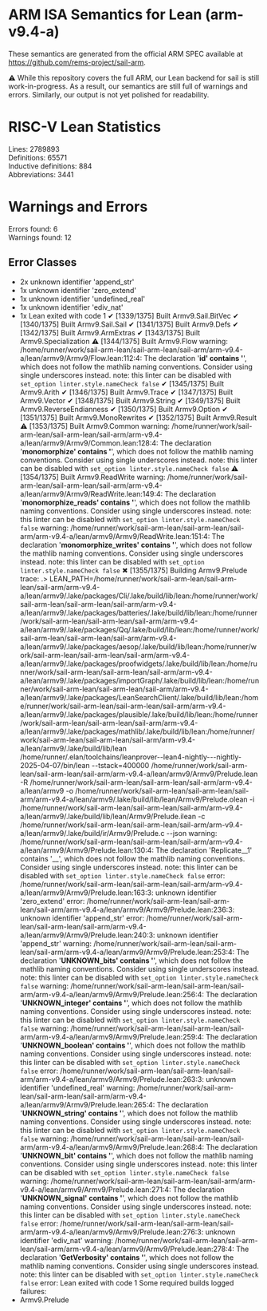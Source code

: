 # ARM ISA Semantics for Lean (arm-v9.4-a)

These semantics are generated from the official ARM SPEC available at
https://github.com/rems-project/sail-arm.

⚠️ While this repository covers the full ARM, our Lean backend for sail
is still work-in-progress. As a result, our semantics are still full of warnings
and errors. Similarly, our output is not yet polished for readability.
# RISC-V Lean Statistics

Lines: 2789893  
Definitions: 65571  
Inductive definitions: 884  
Abbreviations: 3441  

# Warnings and Errors

Errors found: 6  
Warnings found: 12  

## Error Classes

- 2x unknown identifier 'append_str'
- 1x unknown identifier 'zero_extend'
- 1x unknown identifier 'undefined_real'
- 1x unknown identifier 'ediv_nat'
- 1x Lean exited with code 1
✔ [1339/1375] Built Armv9.Sail.BitVec
✔ [1340/1375] Built Armv9.Sail.Sail
✔ [1341/1375] Built Armv9.Defs
✔ [1342/1375] Built Armv9.ArmExtras
✔ [1343/1375] Built Armv9.Specialization
⚠ [1344/1375] Built Armv9.Flow
warning: /home/runner/work/sail-arm-lean/sail-arm-lean/sail-arm/arm-v9.4-a/lean/armv9/Armv9/Flow.lean:112:4: The declaration '__id' contains '__', which does not follow the mathlib naming conventions. Consider using single underscores instead.
note: this linter can be disabled with `set_option linter.style.nameCheck false`
✔ [1345/1375] Built Armv9.Arith
✔ [1346/1375] Built Armv9.Trace
✔ [1347/1375] Built Armv9.Vector
✔ [1348/1375] Built Armv9.String
✔ [1349/1375] Built Armv9.ReverseEndianness
✔ [1350/1375] Built Armv9.Option
✔ [1351/1375] Built Armv9.MonoRewrites
✔ [1352/1375] Built Armv9.Result
⚠ [1353/1375] Built Armv9.Common
warning: /home/runner/work/sail-arm-lean/sail-arm-lean/sail-arm/arm-v9.4-a/lean/armv9/Armv9/Common.lean:128:4: The declaration '__monomorphize' contains '__', which does not follow the mathlib naming conventions. Consider using single underscores instead.
note: this linter can be disabled with `set_option linter.style.nameCheck false`
⚠ [1354/1375] Built Armv9.ReadWrite
warning: /home/runner/work/sail-arm-lean/sail-arm-lean/sail-arm/arm-v9.4-a/lean/armv9/Armv9/ReadWrite.lean:149:4: The declaration '__monomorphize_reads' contains '__', which does not follow the mathlib naming conventions. Consider using single underscores instead.
note: this linter can be disabled with `set_option linter.style.nameCheck false`
warning: /home/runner/work/sail-arm-lean/sail-arm-lean/sail-arm/arm-v9.4-a/lean/armv9/Armv9/ReadWrite.lean:151:4: The declaration '__monomorphize_writes' contains '__', which does not follow the mathlib naming conventions. Consider using single underscores instead.
note: this linter can be disabled with `set_option linter.style.nameCheck false`
✖ [1355/1375] Building Armv9.Prelude
trace: .> LEAN_PATH=/home/runner/work/sail-arm-lean/sail-arm-lean/sail-arm/arm-v9.4-a/lean/armv9/.lake/packages/Cli/.lake/build/lib/lean:/home/runner/work/sail-arm-lean/sail-arm-lean/sail-arm/arm-v9.4-a/lean/armv9/.lake/packages/batteries/.lake/build/lib/lean:/home/runner/work/sail-arm-lean/sail-arm-lean/sail-arm/arm-v9.4-a/lean/armv9/.lake/packages/Qq/.lake/build/lib/lean:/home/runner/work/sail-arm-lean/sail-arm-lean/sail-arm/arm-v9.4-a/lean/armv9/.lake/packages/aesop/.lake/build/lib/lean:/home/runner/work/sail-arm-lean/sail-arm-lean/sail-arm/arm-v9.4-a/lean/armv9/.lake/packages/proofwidgets/.lake/build/lib/lean:/home/runner/work/sail-arm-lean/sail-arm-lean/sail-arm/arm-v9.4-a/lean/armv9/.lake/packages/importGraph/.lake/build/lib/lean:/home/runner/work/sail-arm-lean/sail-arm-lean/sail-arm/arm-v9.4-a/lean/armv9/.lake/packages/LeanSearchClient/.lake/build/lib/lean:/home/runner/work/sail-arm-lean/sail-arm-lean/sail-arm/arm-v9.4-a/lean/armv9/.lake/packages/plausible/.lake/build/lib/lean:/home/runner/work/sail-arm-lean/sail-arm-lean/sail-arm/arm-v9.4-a/lean/armv9/.lake/packages/mathlib/.lake/build/lib/lean:/home/runner/work/sail-arm-lean/sail-arm-lean/sail-arm/arm-v9.4-a/lean/armv9/.lake/build/lib/lean /home/runner/.elan/toolchains/leanprover--lean4-nightly---nightly-2025-04-07/bin/lean --tstack=400000 /home/runner/work/sail-arm-lean/sail-arm-lean/sail-arm/arm-v9.4-a/lean/armv9/Armv9/Prelude.lean -R /home/runner/work/sail-arm-lean/sail-arm-lean/sail-arm/arm-v9.4-a/lean/armv9 -o /home/runner/work/sail-arm-lean/sail-arm-lean/sail-arm/arm-v9.4-a/lean/armv9/.lake/build/lib/lean/Armv9/Prelude.olean -i /home/runner/work/sail-arm-lean/sail-arm-lean/sail-arm/arm-v9.4-a/lean/armv9/.lake/build/lib/lean/Armv9/Prelude.ilean -c /home/runner/work/sail-arm-lean/sail-arm-lean/sail-arm/arm-v9.4-a/lean/armv9/.lake/build/ir/Armv9/Prelude.c --json
warning: /home/runner/work/sail-arm-lean/sail-arm-lean/sail-arm/arm-v9.4-a/lean/armv9/Armv9/Prelude.lean:130:4: The declaration 'Replicate__1' contains '__', which does not follow the mathlib naming conventions. Consider using single underscores instead.
note: this linter can be disabled with `set_option linter.style.nameCheck false`
error: /home/runner/work/sail-arm-lean/sail-arm-lean/sail-arm/arm-v9.4-a/lean/armv9/Armv9/Prelude.lean:163:3: unknown identifier 'zero_extend'
error: /home/runner/work/sail-arm-lean/sail-arm-lean/sail-arm/arm-v9.4-a/lean/armv9/Armv9/Prelude.lean:236:3: unknown identifier 'append_str'
error: /home/runner/work/sail-arm-lean/sail-arm-lean/sail-arm/arm-v9.4-a/lean/armv9/Armv9/Prelude.lean:240:3: unknown identifier 'append_str'
warning: /home/runner/work/sail-arm-lean/sail-arm-lean/sail-arm/arm-v9.4-a/lean/armv9/Armv9/Prelude.lean:253:4: The declaration '__UNKNOWN_bits' contains '__', which does not follow the mathlib naming conventions. Consider using single underscores instead.
note: this linter can be disabled with `set_option linter.style.nameCheck false`
warning: /home/runner/work/sail-arm-lean/sail-arm-lean/sail-arm/arm-v9.4-a/lean/armv9/Armv9/Prelude.lean:256:4: The declaration '__UNKNOWN_integer' contains '__', which does not follow the mathlib naming conventions. Consider using single underscores instead.
note: this linter can be disabled with `set_option linter.style.nameCheck false`
warning: /home/runner/work/sail-arm-lean/sail-arm-lean/sail-arm/arm-v9.4-a/lean/armv9/Armv9/Prelude.lean:259:4: The declaration '__UNKNOWN_boolean' contains '__', which does not follow the mathlib naming conventions. Consider using single underscores instead.
note: this linter can be disabled with `set_option linter.style.nameCheck false`
error: /home/runner/work/sail-arm-lean/sail-arm-lean/sail-arm/arm-v9.4-a/lean/armv9/Armv9/Prelude.lean:263:3: unknown identifier 'undefined_real'
warning: /home/runner/work/sail-arm-lean/sail-arm-lean/sail-arm/arm-v9.4-a/lean/armv9/Armv9/Prelude.lean:265:4: The declaration '__UNKNOWN_string' contains '__', which does not follow the mathlib naming conventions. Consider using single underscores instead.
note: this linter can be disabled with `set_option linter.style.nameCheck false`
warning: /home/runner/work/sail-arm-lean/sail-arm-lean/sail-arm/arm-v9.4-a/lean/armv9/Armv9/Prelude.lean:268:4: The declaration '__UNKNOWN_bit' contains '__', which does not follow the mathlib naming conventions. Consider using single underscores instead.
note: this linter can be disabled with `set_option linter.style.nameCheck false`
warning: /home/runner/work/sail-arm-lean/sail-arm-lean/sail-arm/arm-v9.4-a/lean/armv9/Armv9/Prelude.lean:271:4: The declaration '__UNKNOWN_signal' contains '__', which does not follow the mathlib naming conventions. Consider using single underscores instead.
note: this linter can be disabled with `set_option linter.style.nameCheck false`
error: /home/runner/work/sail-arm-lean/sail-arm-lean/sail-arm/arm-v9.4-a/lean/armv9/Armv9/Prelude.lean:276:3: unknown identifier 'ediv_nat'
warning: /home/runner/work/sail-arm-lean/sail-arm-lean/sail-arm/arm-v9.4-a/lean/armv9/Armv9/Prelude.lean:278:4: The declaration '__GetVerbosity' contains '__', which does not follow the mathlib naming conventions. Consider using single underscores instead.
note: this linter can be disabled with `set_option linter.style.nameCheck false`
error: Lean exited with code 1
Some required builds logged failures:
- Armv9.Prelude
